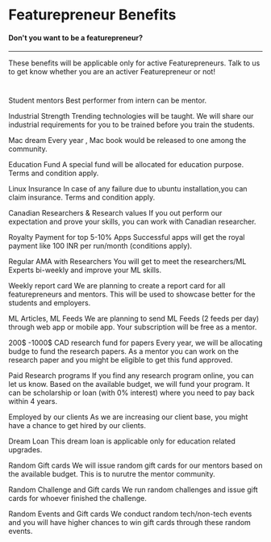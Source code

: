 # Featurepreneur Benefits
#### Don't you want to be a featurepreneur?

---

These benefits will be applicable only for active Featurepreneurs. Talk to us to get know whether you are an activer Featurepreneur or not!

#

Student mentors 
Best performer from intern can be mentor.

Industrial Strength
Trending technologies will be taught. We will share our industrial requirements for you to be trained before you train the students.

Mac dream
Every year ,  Mac book would be released to one among the community.

Education Fund
 A special fund will be allocated for education purpose. Terms and condition apply. 

Linux Insurance
In case of any failure due to ubuntu installation,you can claim insurance. Terms and condition apply. 

Canadian Researchers & Research values
If you out perform our expectation and prove your skills, you can work with Canadian researcher.

Royalty Payment for top 5-10% Apps
Successful apps will get the royal payment like 100 INR per run/month (conditions apply). 

Regular AMA with Researchers
You will get to meet the researchers/ML Experts bi-weekly and improve your ML skills.

Weekly report card
We are planning to create a report card for all featurepreneurs and mentors. This will be used to showcase better for the students and employers.

ML Articles, ML Feeds
We are planning to send ML Feeds (2 feeds per day) through web app or mobile app. Your subscription will be free as a mentor.

200$ -1000$ CAD research fund for papers
Every year, we will be allocating budge to fund the research papers. As a mentor you can work on the research paper and you might be eligible to get this fund approved.

Paid Research programs
If you find any research program online, you can let us know. Based on the available budget, we will fund your program. It can be scholarship or loan (with 0% interest) where you need to pay back within 4 years.

Employed by our clients
As we are increasing our client base, you might have a chance to get hired by our clients.

Dream Loan
This dream loan is applicable only for education related upgrades.

Random Gift cards
We will issue random gift cards for our mentors based on the available budget. This is to nurutre the mentor community.

Random Challenge and Gift cards
We run random challenges and issue gift cards for whoever finished the challenge.

Random Events and Gift cards
We conduct random tech/non-tech events and you will have higher chances to win gift cards through these random events.
